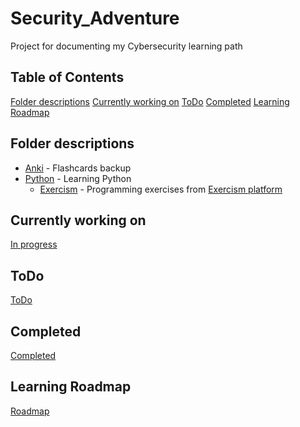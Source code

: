 # Security_Adventure
Project for documenting my Cybersecurity learning path



## Table of Contents

[Folder descriptions](#folder-descriptions)
[Currently working on](#currently-working-on)
[ToDo](#todo)
[Completed](#completed)
[Learning Roadmap](#learning-roadmap)

## Folder descriptions

- [Anki](https://github.com/ddoox/Security_Adventure/tree/main/Anki/) - Flashcards backup
- [Python](https://github.com/ddoox/Security_Adventure/tree/main/Python) - Learning Python
  - [Exercism](https://github.com/ddoox/Security_Adventure/tree/main/Python/Exercises/Exercism/python) - Programming exercises from [Exercism platform](https://exercism.org/)





## Currently working on



[In progress](https://github.com/users/ddoox/projects/4/views/3?sliceBy%5Bvalue%5D=In+progress)




## ToDo



[ToDo](https://github.com/users/ddoox/projects/4/views/3?sliceBy%5Bvalue%5D=_noValue)



## Completed



[Completed](https://github.com/users/ddoox/projects/4/views/3?sliceBy%5Bvalue%5D=Done)



## Learning Roadmap

[Roadmap](https://github.com/users/ddoox/projects/4/views/2)

